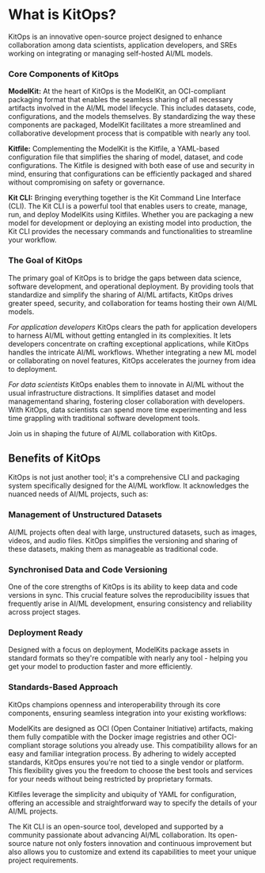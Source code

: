 # What is KitOps?

KitOps is an innovative open-source project designed to enhance collaboration among data scientists, application developers, and SREs working on integrating or managing self-hosted AI/ML models.

### Core Components of KitOps

**ModelKit:** At the heart of KitOps is the ModelKit, an OCI-compliant packaging format that enables the seamless sharing of all necessary artifacts involved in the AI/ML model lifecycle. This includes datasets, code, configurations, and the models themselves. By standardizing the way these components are packaged, ModelKit facilitates a more streamlined and collaborative development process that is compatible with nearly any tool.

**Kitfile:** Complementing the ModelKit is the Kitfile, a YAML-based configuration file that simplifies the sharing of model, dataset, and code configurations. The Kitfile is designed with both ease of use and security in mind, ensuring that configurations can be efficiently packaged and shared without compromising on safety or governance.

**Kit CLI:** Bringing everything together is the Kit Command Line Interface (CLI). The Kit CLI is a powerful tool that enables users to create, manage, run, and deploy ModelKits using Kitfiles. Whether you are packaging a new model for development or deploying an existing model into production, the Kit CLI provides the necessary commands and functionalities to streamline your workflow.

### The Goal of KitOps

The primary goal of KitOps is to bridge the gaps between data science, software development, and operational deployment. By providing tools that standardize and simplify the sharing of AI/ML artifacts, KitOps drives greater speed, security, and collaboration for teams hosting their own AI/ML models.

_For application developers_ KitOps clears the path for application developers to harness AI/ML without getting entangled in its complexities. It lets developers concentrate on crafting exceptional applications, while KitOps handles the intricate AI/ML workflows. Whether integrating a new ML model or collaborating on novel features, KitOps accelerates the journey from idea to deployment.

_For data scientists_ KitOps enables them to innovate in AI/ML without the usual infrastructure distractions. It simplifies dataset and model managementand sharing, fostering closer collaboration with developers. With KitOps, data scientists can spend more time experimenting and less time grappling with traditional software development tools.

Join us in shaping the future of AI/ML collaboration with KitOps.

## Benefits of KitOps

KitOps is not just another tool; it's a comprehensive CLI and packaging system specifically designed for the AI/ML workflow. It acknowledges the nuanced needs of AI/ML projects, such as:

### Management of Unstructured Datasets ###
AI/ML projects often deal with large, unstructured datasets, such as images, videos, and audio files. KitOps simplifies the versioning and sharing of these datasets, making them as manageable as traditional code.

### Synchronised Data and Code Versioning ### 
One of the core strengths of KitOps is its ability to keep data and code versions in sync. This crucial feature solves the reproducibility issues that frequently arise in AI/ML development, ensuring consistency and reliability across project stages.

### Deployment Ready ###
Designed with a focus on deployment, ModelKits package assets in standard formats so they're compatible with nearly any tool - helping you get your model to production faster and more efficiently.

### Standards-Based Approach ###
KitOps champions openness and interoperability through its core components, ensuring seamless integration into your existing workflows:

ModelKits are designed as OCI (Open Container Initiative) artifacts, making them fully compatible with the Docker image registries and other OCI-compliant storage solutions you already use. This compatibility allows for an easy and familiar integration process. By adhering to widely accepted standards, KitOps ensures you're not tied to a single vendor or platform. This flexibility gives you the freedom to choose the best tools and services for your needs without being restricted by proprietary formats.

Kitfiles leverage the simplicity and ubiquity of YAML for configuration, offering an accessible and straightforward way to specify the details of your AI/ML projects.

The Kit CLI is an open-source tool, developed and supported by a community passionate about advancing AI/ML collaboration. Its open-source nature not only fosters innovation and continuous improvement but also allows you to customize and extend its capabilities to meet your unique project requirements.

